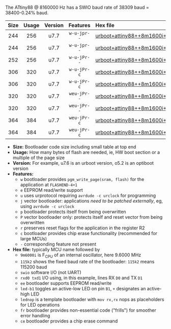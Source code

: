 The ATtiny88 @ 8160000 Hz has a SWIO baud rate of 38309 baud = 38400-0.24% baud.

|Size|Usage|Version|Features|Hex file|
|:-:|:-:|:-:|:-:|:--|
|244|256|u7.7|`w-u-jpr--`|[urboot+attiny88++8m1600i+++38k4_swio_rxd7_txd6_led+d0.hex](https://raw.githubusercontent.com/stefanrueger/urboot.hex/main/mcus/attiny88/internal_oscillator/fint++8m1600_Hz/br+++38k4_bps/urboot+attiny88++8m1600i+++38k4_swio_rxd7_txd6_led+d0.hex)|
|244|256|u7.7|`w-u-jpr--`|[urboot+attiny88++8m1600i+++38k4_swio_rxd7_txd6_lednop.hex](https://raw.githubusercontent.com/stefanrueger/urboot.hex/main/mcus/attiny88/internal_oscillator/fint++8m1600_Hz/br+++38k4_bps/urboot+attiny88++8m1600i+++38k4_swio_rxd7_txd6_lednop.hex)|
|252|256|u7.7|`w-u-jPr--`|[urboot+attiny88++8m1600i+++38k4_swio_rxd7_txd6.hex](https://raw.githubusercontent.com/stefanrueger/urboot.hex/main/mcus/attiny88/internal_oscillator/fint++8m1600_Hz/br+++38k4_bps/urboot+attiny88++8m1600i+++38k4_swio_rxd7_txd6.hex)|
|306|320|u7.7|`w-u-jPr-c`|[urboot+attiny88++8m1600i+++38k4_swio_rxd7_txd6_led+d0_fr_ce.hex](https://raw.githubusercontent.com/stefanrueger/urboot.hex/main/mcus/attiny88/internal_oscillator/fint++8m1600_Hz/br+++38k4_bps/urboot+attiny88++8m1600i+++38k4_swio_rxd7_txd6_led+d0_fr_ce.hex)|
|306|320|u7.7|`w-u-jPr-c`|[urboot+attiny88++8m1600i+++38k4_swio_rxd7_txd6_lednop_fr_ce.hex](https://raw.githubusercontent.com/stefanrueger/urboot.hex/main/mcus/attiny88/internal_oscillator/fint++8m1600_Hz/br+++38k4_bps/urboot+attiny88++8m1600i+++38k4_swio_rxd7_txd6_lednop_fr_ce.hex)|
|320|320|u7.7|`weu-jPr--`|[urboot+attiny88++8m1600i+++38k4_swio_rxd7_txd6_ee_led+d0.hex](https://raw.githubusercontent.com/stefanrueger/urboot.hex/main/mcus/attiny88/internal_oscillator/fint++8m1600_Hz/br+++38k4_bps/urboot+attiny88++8m1600i+++38k4_swio_rxd7_txd6_ee_led+d0.hex)|
|320|320|u7.7|`weu-jPr--`|[urboot+attiny88++8m1600i+++38k4_swio_rxd7_txd6_ee_lednop.hex](https://raw.githubusercontent.com/stefanrueger/urboot.hex/main/mcus/attiny88/internal_oscillator/fint++8m1600_Hz/br+++38k4_bps/urboot+attiny88++8m1600i+++38k4_swio_rxd7_txd6_ee_lednop.hex)|
|364|384|u7.7|`weu-jPr-c`|[urboot+attiny88++8m1600i+++38k4_swio_rxd7_txd6_ee_led+d0_fr_ce.hex](https://raw.githubusercontent.com/stefanrueger/urboot.hex/main/mcus/attiny88/internal_oscillator/fint++8m1600_Hz/br+++38k4_bps/urboot+attiny88++8m1600i+++38k4_swio_rxd7_txd6_ee_led+d0_fr_ce.hex)|
|364|384|u7.7|`weu-jPr-c`|[urboot+attiny88++8m1600i+++38k4_swio_rxd7_txd6_ee_lednop_fr_ce.hex](https://raw.githubusercontent.com/stefanrueger/urboot.hex/main/mcus/attiny88/internal_oscillator/fint++8m1600_Hz/br+++38k4_bps/urboot+attiny88++8m1600i+++38k4_swio_rxd7_txd6_ee_lednop_fr_ce.hex)|

- **Size:** Bootloader code size including small table at top end
- **Usage:** How many bytes of flash are needed, ie, HW boot section or a multiple of the page size
- **Version:** For example, u7.6 is an urboot version, o5.2 is an optiboot version
- **Features:**
  + `w` bootloader provides `pgm_write_page(sram, flash)` for the application at `FLASHEND-4+1`
  + `e` EEPROM read/write support
  + `u` uses urprotocol requiring `avrdude -c urclock` for programming
  + `j` vector bootloader: applications *need to be patched externally*, eg, using `avrdude -c urclock`
  + `p` bootloader protects itself from being overwritten
  + `P` vector bootloader only: protects itself and reset vector from being overwritten
  + `r` preserves reset flags for the application in the register R2
  + `c` bootloader provides chip erase functionality (recommended for large MCUs)
  + `-` corresponding feature not present
- **Hex file:** typically MCU name followed by
  + `9m6000i` is F<sub>CPU</sub> of an internal oscillator, here 9.6000 MHz
  + `115k2` shows the fixed baud rate of the bootloader: `115k2` means 115200 baud
  + `swio` software I/O (not UART)
  + `rxd0 txd1` I/O using, in this example, lines RX `D0` and TX `D1`
  + `ee` bootloader supports EEPROM read/write
  + `led-b1` toggles an active-low LED on pin `B1`, `+` designates an active-high LED
  + `lednop` is a template bootloader with `mov rx,rx` nops as placeholders for LED operations
  + `fr` bootloader provides non-essential code ("frills") for smoother error handling
  + `ce` bootloader provides a chip erase command
